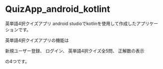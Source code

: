 # QuizApp_android_kotlint
英単語4択クイズアプリ
android studioでkotlinを使用して作成したアプリケーションです。

英単語4択クイズアプリの機能は

新規ユーザー登録、
ログイン、
英単語4択クイズ全5問、
正解数の表示

の4つです。

